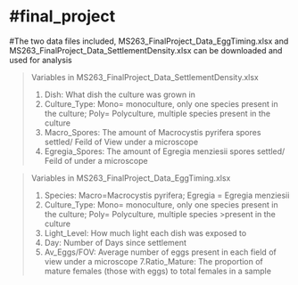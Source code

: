 #final_project
===============

#The two data files included, MS263_FinalProject_Data_EggTiming.xlsx and MS263_FinalProject_Data_SettlementDensity.xlsx can be downloaded and used for analysis


> Variables in MS263_FinalProject_Data_SettlementDensity.xlsx
> 1. Dish: What dish the culture was grown in 
> 2. Culture_Type: Mono= monoculture, only one species present in the culture; Poly= Polyculture, multiple species         present in the culture
> 3. Macro_Spores: The amount of Macrocystis pyrifera spores settled/ Feild of View under a microscope
> 4. Egregia_Spores: The amount of Egregia menziesii spores settled/ Feild of under a microscope


> Variables in MS263_FinalProject_Data_EggTiming.xlsx 
>1. Species: Macro=Macrocystis pyrifera; Egregia = Egregia menziesii
>2. Culture_Type: Mono= monoculture, only one species present in the culture; Poly= Polyculture, multiple species >present in the culture
> 4. Light_Level: How much light each dish was exposed to
> 5. Day: Number of Days since settlement
> 6. Av_Eggs/FOV: Average number of eggs present in each field of view under a microscope
> 7.Ratio_Mature: The proportion of mature females (those with eggs) to total females in a sample
